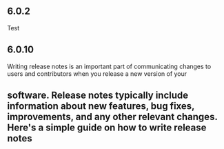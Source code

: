 ## 6.0.2
Test
## 6.0.10
Writing release notes is an important part of communicating changes to users and contributors when you release a new version of your 

## software. Release notes typically include information about new features, bug fixes, improvements, and any other relevant changes. Here's a simple guide on how to write release notes
